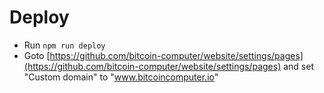 # Deploy

* Run ``npm run deploy``
* Goto [https://github.com/bitcoin-computer/website/settings/pages](https://github.com/bitcoin-computer/website/settings/pages) and set "Custom domain" to "www.bitcoincomputer.io"
